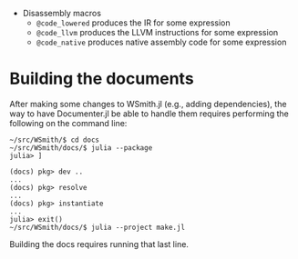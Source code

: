 - Disassembly macros
  - `@code_lowered` produces the IR for some expression
  - `@code_llvm` produces the LLVM instructions for some expression
  - `@code_native` produces native assembly code for some expression

# Building the documents

After making some changes to WSmith.jl (e.g., adding dependencies),
the way to have Documenter.jl be able to handle them requires
performing the following on the command line:

```
~/src/WSmith/$ cd docs
~/src/WSmith/docs/$ julia --package
julia> ]

(docs) pkg> dev ..
...
(docs) pkg> resolve
...
(docs) pkg> instantiate
...
julia> exit()
~/src/WSmith/docs/$ julia --project make.jl
```

Building the docs requires running that last line.
